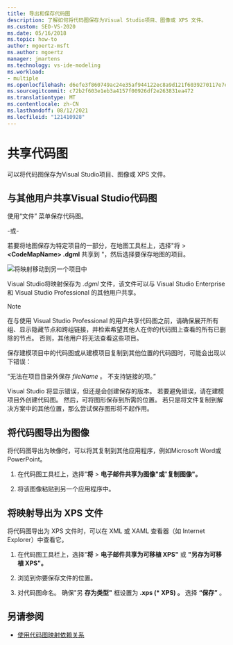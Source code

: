 ```yaml
---
title: 导出和保存代码图
description: 了解如何将代码图保存为Visual Studio项目、图像或 XPS 文件。
ms.custom: SEO-VS-2020
ms.date: 05/16/2018
ms.topic: how-to
author: mgoertz-msft
ms.author: mgoertz
manager: jmartens
ms.technology: vs-ide-modeling
ms.workload:
- multiple
ms.openlocfilehash: d6efe3f860749ac24e35af944122ec8a9d121f6039270117e7eb52eb57fcf6f7
ms.sourcegitcommit: c72b2f603e1eb3a4157f00926df2e263831ea472
ms.translationtype: MT
ms.contentlocale: zh-CN
ms.lasthandoff: 08/12/2021
ms.locfileid: "121410928"
---
```

# <a name="share-code-maps"></a>共享代码图

可以将代码图保存为Visual Studio项目、图像或 XPS 文件。

## <a name="share-a-code-map-with-other-visual-studio-users"></a>与其他用户共享Visual Studio代码图

使用“文件”  菜单保存代码图。

-或-

若要将地图保存为特定项目的一部分，在地图工具栏上，选择"将  >  **\<CodeMapName> .dgml** 共享到 "，然后选择要保存地图的项目。

![将映射移动到另一个项目中](../modeling/media/codemapsmovemapmenu.png)

Visual Studio将映射保存为 *.dgml* 文件，该文件可以与 Visual Studio Enterprise 和 Visual Studio Professional 的其他用户共享。

> [!NOTE]
> 在与使用 Visual Studio Professional 的用户共享代码图之前，请确保展开所有组、显示隐藏节点和跨组链接，并检索希望其他人在你的代码图上查看的所有已删除的节点。 否则，其他用户将无法查看这些项目。
>
> 保存建模项目中的代码图或从建模项目复制到其他位置的代码图时，可能会出现以下错误：
>
> “无法在项目目录外保存 *fileName* 。 不支持链接的项。”
>
> Visual Studio 将显示错误，但还是会创建保存的版本。 若要避免错误，请在建模项目外创建代码图。 然后，可将图形保存到所需的位置。 若只是将文件复制到解决方案中的其他位置，那么尝试保存图形将不起作用。

## <a name="export-a-code-map-as-an-image"></a>将代码图导出为图像

将代码图导出为映像时，可以将其复制到其他应用程序，例如Microsoft Word或PowerPoint。

1. 在代码图工具栏上，选择"**将**  >  **电子邮件共享为图像"或**"**复制图像"。**

2. 将该图像粘贴到另一个应用程序中。

## <a name="export-the-map-as-an-xps-file"></a>将映射导出为 XPS 文件

将代码图导出为 XPS 文件时，可以在 XML 或 XAML 查看器（如 Internet Explorer）中查看它。

1. 在代码图工具栏上，选择"**将**  >  **电子邮件共享为可移植 XPS"** 或 **"另存为可移植 XPS"。**

2. 浏览到你要保存文件的位置。

3. 对代码图命名。 确保"另 **存为类型"** 框设置为 **.xps (\* XPS) 。** 选择 **“保存”** 。

## <a name="see-also"></a>另请参阅

- [使用代码图映射依赖关系](../modeling/map-dependencies-across-your-solutions.md)
